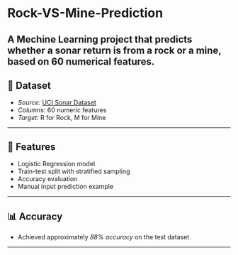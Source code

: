 # Rock-VS-Mine-Prediction
A Mechine Learning project that predicts whether a sonar return is from a rock or a mine, based on 60 numerical features.
---

## 📁 Dataset
- *Source:* [UCI Sonar Dataset](https://archive.ics.uci.edu/ml/datasets/connectionist+bench+(sonar,+mines+vs.+rocks))
- *Columns:* 60 numeric features
- *Target:* R for Rock, M for Mine

---

## 🚀 Features
- Logistic Regression model
- Train-test split with stratified sampling
- Accuracy evaluation
- Manual input prediction example

---

## 📊 Accuracy
- Achieved approximately *88% accuracy* on the test dataset.

---
